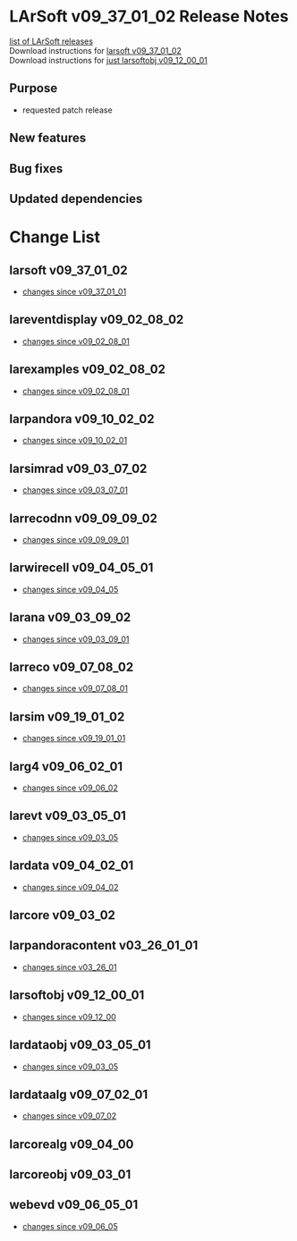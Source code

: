 # LArSoft v09_37_01_02 Release Notes



[list of LArSoft releases](LArSoft_release_list)  
Download instructions for [larsoft v09_37_01_02](https://scisoft.fnal.gov/scisoft/bundles/larsoft/v09_37_01_02/larsoft-v09_37_01_02.html)  
Download instructions for [just larsoftobj v09_12_00_01](https://scisoft.fnal.gov/scisoft/bundles/larsoftobj/v09_12_00_01/larsoftobj-v09_12_00_01.html)

## Purpose

-   requested patch release

## New features

## Bug fixes

## Updated dependencies

# Change List

## larsoft v09_37_01_02

-   [changes since v09_37_01_01](https://github.com/LArSoft/larsoft/compare/v09_37_01_01...v09_37_01_02)

## lareventdisplay v09_02_08_02

-   [changes since v09_02_08_01](https://github.com/LArSoft/lareventdisplay/compare/v09_02_08_01...v09_02_08_02)

## larexamples v09_02_08_02

-   [changes since v09_02_08_01](https://github.com/LArSoft/larexamples/compare/v09_02_08_01...v09_02_08_02)

## larpandora v09_10_02_02

-   [changes since v09_10_02_01](https://github.com/LArSoft/larpandora/compare/v09_10_02_01...v09_10_02_02)

## larsimrad v09_03_07_02

-   [changes since v09_03_07_01](https://github.com/LArSoft/larsimrad/compare/v09_03_07_01...v09_03_07_02)

## larrecodnn v09_09_09_02

-   [changes since v09_09_09_01](https://github.com/LArSoft/larrecodnn/compare/v09_09_09_01...v09_09_09_02)

## larwirecell v09_04_05_01

-   [changes since v09_04_05](https://github.com/LArSoft/larwirecell/compare/v09_04_05...v09_04_05_01)

## larana v09_03_09_02

-   [changes since v09_03_09_01](https://github.com/LArSoft/larana/compare/v09_03_09_01...v09_03_09_02)

## larreco v09_07_08_02

-   [changes since v09_07_08_01](https://github.com/LArSoft/larreco/compare/v09_07_08_01...v09_07_08_02)

## larsim v09_19_01_02

-   [changes since v09_19_01_01](https://github.com/LArSoft/larsim/compare/v09_19_01_01...v09_19_01_02)

## larg4 v09_06_02_01

-   [changes since v09_06_02](https://github.com/LArSoft/larg4/compare/v09_06_02...v09_06_02_01)

## larevt v09_03_05_01

-   [changes since v09_03_05](https://github.com/LArSoft/larevt/compare/v09_03_05...v09_03_05_01)

## lardata v09_04_02_01

-   [changes since v09_04_02](https://github.com/LArSoft/lardata/compare/v09_04_02...v09_04_02_01)

## larcore v09_03_02

## larpandoracontent v03_26_01_01

-   [changes since v03_26_01](https://github.com/LArSoft/larpandoracontent/compare/v03_26_01...v03_26_01_01)

## larsoftobj v09_12_00_01

-   [changes since v09_12_00](https://github.com/LArSoft/larsoftobj/compare/v09_12_00...v09_12_00_01)

## lardataobj v09_03_05_01

-   [changes since v09_03_05](https://github.com/LArSoft/lardataobj/compare/v09_03_05...v09_03_05_01)

## lardataalg v09_07_02_01

-   [changes since v09_07_02](https://github.com/LArSoft/lardataalg/compare/v09_07_02...v09_07_02_01)

## larcorealg v09_04_00

## larcoreobj v09_03_01

## webevd v09_06_05_01

-   [changes since v09_06_05](https://github.com/LArSoft/webevd/compare/v09_06_05...v09_06_05_01)
